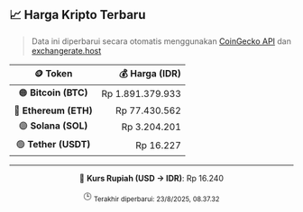 

<!-- HARGA_KRIPTO -->
## 📈 Harga Kripto Terbaru

> Data ini diperbarui secara otomatis menggunakan [CoinGecko API](https://www.coingecko.com/) dan [exchangerate.host](https://exchangerate.host/)

<div align="center">

| 🪙 Token | 💰 Harga (IDR) |
|:------:|---------------:|
| 🟠 **Bitcoin (BTC)**   | Rp 1.891.379.933 |
| 🔵 **Ethereum (ETH)**  | Rp 77.430.562 |
| 🟣 **Solana (SOL)**    | Rp 3.204.201 |
| 🟢 **Tether (USDT)**   | Rp 16.227 |

---

💱 **Kurs Rupiah (USD → IDR)**: Rp 16.240

🕒 <sub>Terakhir diperbarui: 23/8/2025, 08.37.32</sub>

</div>
<!-- /HARGA_KRIPTO -->